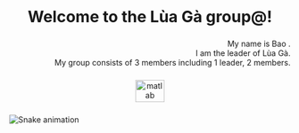 <br clear="both">

<h1 align="center">Welcome to the Lùa Gà group@!</h1>

###

<p align="right">My name is Bao .<br>I am the leader of Lùa Gà.<br>My group consists of 3 members including 1 leader, 2 members.</p>

###

<div align="center">
  <img src="https://cdn.haitrieu.com/wp-content/uploads/2021/12/logo-hcmus-new.png" height="40" width="52" alt="matlab logo"  />
</div>

###

<img src="https://raw.githubusercontent.com/tho/tho/blob/output/snake.svg" alt="Snake animation" />

###

<p align="left"></p>

###

<p align="left"></p>

###
